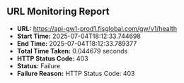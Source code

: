 ## URL Monitoring Report

- **URL:** https://api-gw1-prod1.fisglobal.com/gw/v1/health
- **Start Time:** 2025-07-04T18:12:33.744698
- **End Time:** 2025-07-04T18:12:33.789377
- **Total Time Taken:** 0.044679 seconds
- **HTTP Status Code:** 403
- **Status:** Failure
- **Failure Reason:** HTTP Status Code: 403
